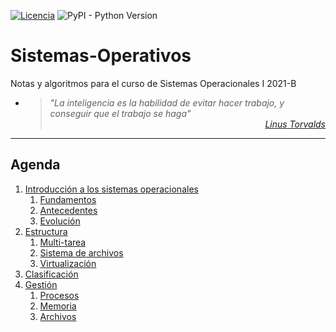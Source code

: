 [![Licencia](https://img.shields.io/badge/license-MIT-blue.svg)](http://kmonsoor.mit-license.org/) ![PyPI - Python Version](https://img.shields.io/pypi/pyversions/matplotlib)

# Sistemas-Operativos
Notas y algoritmos para el curso de Sistemas Operacionales I 2021-B

* > <i>"La inteligencia es la habilidad de evitar hacer trabajo, y conseguir que el trabajo se haga"</i><br>
<cite style="display:block; text-align: right">[Linus Torvalds](https://es.wikipedia.org/wiki/Linus_Torvalds)</cite>


---
## Agenda
1. [Introducción a los sistemas operacionales][11]
    1. [Fundamentos][11]
    1. [Antecedentes][12]
    1. [Evolución][13]
1. [Estructura][21]
    1. [Multi-tarea][21]
    1. [Sistema de archivos][22]
    1. [Virtualización][23]
1. [Clasificación][30]
1. [Gestión][41]
    1. [Procesos][41]
    1. [Memoria][42]
    1. [Archivos][43]

[11]:https://github.com/GiancarloBenavides/Sistemas-Operativos/tree/main/11-Fundamentos
[12]:https://github.com/GiancarloBenavides/Sistemas-Operativos/tree/main/12-Antecedentes
[13]:https://github.com/GiancarloBenavides/Sistemas-Operativos/tree/main/13-Evolucion
[21]:https://github.com/GiancarloBenavides/Sistemas-Operativos/tree/main/
[22]:https://github.com/GiancarloBenavides/Sistemas-Operativos/tree/main/
[23]:https://github.com/GiancarloBenavides/Sistemas-Operativos/tree/main/
[30]:https://github.com/GiancarloBenavides/Sistemas-Operativos/tree/main/
[41]:https://github.com/GiancarloBenavides/Sistemas-Operativos/tree/main/
[42]:https://github.com/GiancarloBenavides/Sistemas-Operativos/tree/main/
[43]:https://github.com/GiancarloBenavides/Sistemas-Operativos/tree/main/
